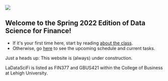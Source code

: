 
![](coverphoto/temp_cover.png)

## Welcome to the Spring 2022 Edition of Data Science for Finance!

- If it's your first time here, start by reading [about the class](about/objectives). 
- Otherwise, go [here](about/schedule) to see the upcoming schedule and current tasks.

Just a heads up: This website is (always) under construction. 

LaDataSciFi is listed as FIN377 and GBUS421 within the College of Business at Lehigh University.

